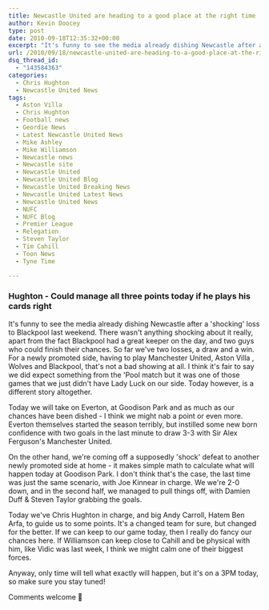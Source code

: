 ```yaml
---
title: Newcastle United are heading to a good place at the right time
author: Kevin Doocey
type: post
date: 2010-09-18T12:35:32+00:00
excerpt: "It's funny to see the media already dishing Newcastle after a 'shocking' loss to Blackpool last weekend. There wasn't anything.."
url: /2010/09/18/newcastle-united-are-heading-to-a-good-place-at-the-right-time/
dsq_thread_id:
  - "143584363"
categories:
  - Chris Hughton
  - Newcastle United News
tags:
  - Aston Villa
  - Chris Hughton
  - Football news
  - Geordie News
  - Latest Newcastle United News
  - Mike Ashley
  - Mike Williamson
  - Newcastle news
  - Newcastle site
  - Newcastle United
  - Newcastle United Blog
  - Newcastle United Breaking News
  - Newcastle United Latest News
  - Newcastle United News
  - NUFC
  - NUFC Blog
  - Premier League
  - Relegation
  - Steven Taylor
  - Tim Cahill
  - Toon News
  - Tyne Time

---
```

### Hughton - Could manage all three points today if he plays his cards right

It's funny to see the media already dishing Newcastle after a 'shocking' loss to Blackpool last weekend. There wasn't anything shocking about it really, apart from the fact Blackpool had a great keeper on the day, and two guys who could finish their chances. So far we've two losses, a draw and a win. For a newly promoted side, having to play Manchester United, Aston Villa , Wolves and Blackpool, that's not a bad showing at all. I think it's fair to say we did expect something from the 'Pool match but it was one of those games that we just didn't have Lady Luck on our side. Today however, is a different story altogether.

Today we will take on Everton, at Goodison Park and as much as our chances have been dished - I think we might nab a point or even more. Everton themselves started the season terribly, but instilled some new born confidence with two goals in the last minute to draw 3-3 with Sir Alex Ferguson's Manchester United.

On the other hand, we're coming off a supposedly 'shock' defeat to another newly promoted side at home - it makes simple math to calculate what will happen today at Goodison Park. I don't think that's the case, the last time was just the same scenario, with Joe Kinnear in charge. We we're 2-0 down, and in the second half, we managed to pull things off, with Damien Duff & Steven Taylor grabbing the goals.

Today we've Chris Hughton in charge, and big Andy Carroll, Hatem Ben Arfa, to guide us to some points. It's a changed team for sure, but changed for the better. If we can keep to our game today, then I really do fancy our chances here. If Williamson can keep close to Cahill and be physical with him, like Vidic was last week, I think we might calm one of their biggest forces.

Anyway, only time will tell what exactly will happen, but it's on a 3PM today, so make sure you stay tuned!

Comments welcome 🙂
